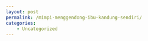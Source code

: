 ```yaml
---
layout: post
permalink: /mimpi-menggendong-ibu-kandung-sendiri/
categories:
    - Uncategorized
---
```


